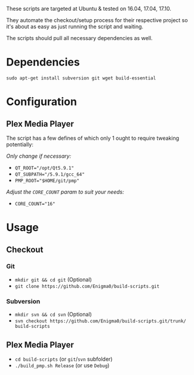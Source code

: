 These scripts are targeted at Ubuntu & tested on 16.04, 17.04, 17.10.

They automate the checkout/setup process for their respective project
so it's about as easy as just running the script and waiting.

The scripts should pull all necessary dependencies as well.

# Dependencies

```
sudo apt-get install subversion git wget build-essential
```
# Configuration
## Plex Media Player

The script has a few defines of which only 1 ought to require tweaking potentially:

*Only change if necessary:*
* `QT_ROOT="/opt/Qt5.9.1"`
* `QT_SUBPATH="/5.9.1/gcc_64"`
* `PMP_ROOT="$HOME/git/pmp"`

*Adjust the `CORE_COUNT` param to suit your needs:*
* `CORE_COUNT="16"`

# Usage
## Checkout
### Git
* `mkdir git && cd git` (Optional)
* `git clone https://github.com/Enigma0/build-scripts.git`
### Subversion
* `mkdir svn && cd svn` (Optional)
* `svn checkout https://github.com/Enigma0/build-scripts.git/trunk/ build-scripts`

## Plex Media Player
* `cd build-scripts` (or `git`/`svn` subfolder)
* `./build_pmp.sh Release` (or use `Debug`)
